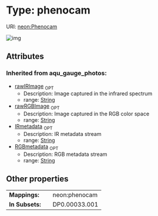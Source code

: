 
# Type: phenocam




URI: [neon:Phenocam](https://data.neonscience.org/Phenocam)


![img](http://yuml.me/diagram/nofunky;dir:TB/class/)

## Attributes


### Inherited from aqu_gauge_photos:

 * [rawIRImage](rawIRImage.md)  <sub>OPT</sub>
    * Description: Image captured in the infrared spectrum
    * range: [String](types/String.md)
 * [rawRGBImage](rawRGBImage.md)  <sub>OPT</sub>
    * Description: Image captured in the RGB color space
    * range: [String](types/String.md)
 * [IRmetadata](IRmetadata.md)  <sub>OPT</sub>
    * Description: IR metadata stream
    * range: [String](types/String.md)
 * [RGBmetadata](RGBmetadata.md)  <sub>OPT</sub>
    * Description: RGB metadata stream
    * range: [String](types/String.md)

## Other properties

|  |  |  |
| --- | --- | --- |
| **Mappings:** | | neon:phenocam |
| **In Subsets:** | | DP0.00033.001 |

